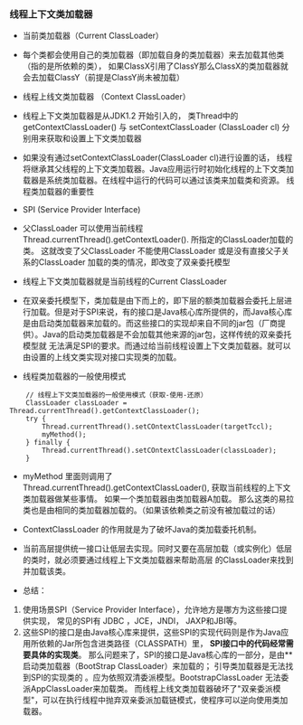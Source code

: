  ### 线程上下文类加载器
 
* 当前类加载器（Current ClassLoader）

* 每个类都会使用自己的类加载器（即加载自身的类加载器）来去加载其他类（指的是所依赖的类），
如果ClassX引用了ClassY那么ClassX的类加载器就会去加载ClassY（前提是ClassY尚未被加载）

* 线程上线文类加载器 （Context ClassLoader）

* 线程上下文类加载器是从JDK1.2 开始引入的， 类Thread中的getContextClassLoader() 与 setContextClassLoader (ClassLoader cl)
分别用来获取和设置上下文类加载器

* 如果没有通过setContextClassLoader(ClassLoader cl)进行设置的话， 线程将继承其父线程的上下文类加载器。Java应用运行时初始化线程的上下文类加载器是系统类加载器。在线程中运行的代码可以通过该类来加载类和资源。
线程类加载器的重要性

* SPI (Service Provider Interface)
* 父ClassLoader 可以使用当前线程Thread.currentThread().getContextLoader(). 所指定的ClassLoader加载的类。
这就改变了父ClassLoader 不能使用ClassLoader 或是没有直接父子关系的ClassLoader 加载的类的情况，即改变了双亲委托模型

* 线程上下文类加载器就是当前线程的Current ClassLoader

* 在双亲委托模型下，类加载是由下而上的，即下层的额类加载器会委托上层进行加载。但是对于SPI来说，有的接口是Java核心库所提供的，而Java核心库
是由启动类加载器来加载的。而这些接口的实现却来自不同的jar包（厂商提供）。Java的启动类加载器是不会加载其他来源的jar包，这样传统的双亲委托模型就
无法满足SPI的要求。而通过给当前线程设置上下文类加载器。就可以由设置的上线文类实现对接口实现类的加载。

* 线程类加载器的一般使用模式
```
    // 线程上下文类加载器的一般使用模式（获取-使用-还原）
    ClassLoader classLoader = Thread.currentThread().getContextClassLoader();
    try {
        Thread.currentThread().setCOntextClassLoader(targetTccl);
        myMethod();
    } finally {
        Thread.currentThread().setCOntextClassLoader(classLoader);
    }
```

* myMethod 里面则调用了Thread.currentThread().getContextClassLoader(), 获取当前线程的上下文类加载器做某些事情。
如果一个类加载器由类加载器A加载。 那么这类的易拉类也是由相同的类加载器加载的。（如果该依赖类之前没有被加载过的话）

* ContextClassLoader 的作用就是为了破坏Java的类加载委托机制。

* 当前高层提供统一接口让低层去实现。同时又要在高层加载（或实例化）低层的类时，就必须要通过线程上下文类加载器来帮助高层
的ClassLoader来找到并加载该类。

* 总结：
1. 使用场景SPI（Service Provider Interface），允许地方是哪方为这些接口提供实现， 常见的SPI有 JDBC ，JCE，JNDI， JAXP和JBI等。
2. 这些SPI的接口是由Java核心库来提供，这些SPI的实现代码则是作为Java应用所依赖的Jar所包含进类路径（CLASSPATH）里，
**SPI接口中的代码经常需要具体的实现类**。 那么问题来了，SPI的接口是Java核心库的一部分，是由**启动类加载器（BootStrap ClassLoader）来加载的；
引导类加载器是无法找到SPI的实现类的 。应为依照双清委派模型。BootstrapClassLoader 无法委派AppClassLoader来加载类。
而线程上线文类加载器破坏了"双亲委派模型"，可以在执行线程中抛弃双亲委派加载链模式，使程序可以逆向使用类加载器。
 

